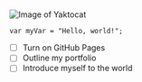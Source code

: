 # 
![Image of Yaktocat](https://octodex.github.com/images/yaktocat.png)
```
var myVar = "Hello, world!";
```
- [ ] Turn on GitHub Pages
- [ ] Outline my portfolio
- [ ] Introduce myself to the world
